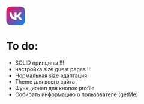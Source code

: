 <div style="
height:50px;
width:50px;
margin-top: 20px;">
    <img src="./frontend/src/img/logo.png" width="50" height="50"/> 
</div>

# To do:

- SOLID принципы !!!
- настройка size guest pages !!!
- Нормальная size адаптация
- Theme для всего сайта
- Функционал для кнопок profile
- Собирать информацию о пользователе (getMe)
